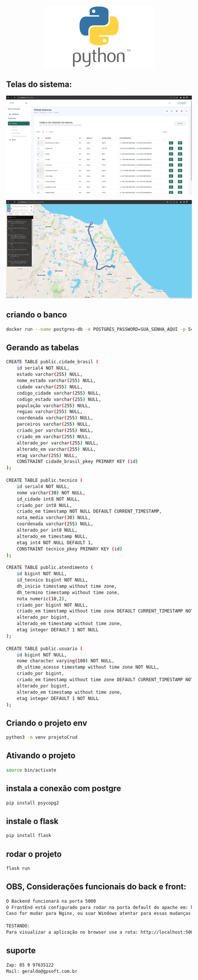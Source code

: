 <p align="center">
  <img src="./assets/images/python.png" width="300" alt="Python" /></a>
</p>

## Telas do sistema:
<p align="center">
  <img src="./assets/images/crud.png" width="800" alt="Tela CRUD Cidades" /></a>
</p>
<p align="center">
  <img src="./assets/images/mapa.png" width="800" alt="Modelo Mapa" /></a>
</p>

## criando o banco
```bash
docker run --name postgres-db -e POSTGRES_PASSWORD=SUA_SENHA_AQUI -p 5432:5432 -d postgres
```
## Gerando as tabelas
```bash
CREATE TABLE public.cidade_brasil (
	id serial4 NOT NULL,
	estado varchar(255) NULL,
	nome_estado varchar(255) NULL,
	cidade varchar(255) NULL,
	codigo_cidade varchar(255) NULL,
	codigo_estado varchar(255) NULL,
	população varchar(255) NULL,
	regiao varchar(255) NULL,
	coordenada varchar(255) NULL,
	parceiros varchar(255) NULL,
	criado_por varchar(255) NULL,
	criado_em varchar(255) NULL,
	alterado_por varchar(255) NULL,
	alterado_em varchar(255) NULL,
	etag varchar(255) NULL,
	CONSTRAINT cidade_brasil_pkey PRIMARY KEY (id)
);

CREATE TABLE public.tecnico (
	id serial4 NOT NULL,
	nome varchar(30) NOT NULL,
	id_cidade int8 NOT NULL,
	criado_por int8 NULL,
	criado_em timestamp NOT NULL DEFAULT CURRENT_TIMESTAMP,
	nota_media varchar(30) NULL,
	coordenada varchar(255) NULL,
	alterado_por int8 NULL,
	alterado_em timestamp NULL,
	etag int4 NOT NULL DEFAULT 1,
	CONSTRAINT tecnico_pkey PRIMARY KEY (id)
);

CREATE TABLE public.atendimento (
    id bigint NOT NULL,
    id_tecnico bigint NOT NULL,
    dh_inicio timestamp without time zone,
    dh_termino timestamp without time zone,
    nota numeric(10,2),
    criado_por bigint NOT NULL,
    criado_em timestamp without time zone DEFAULT CURRENT_TIMESTAMP NOT NULL,
    alterado_por bigint,
    alterado_em timestamp without time zone,
    etag integer DEFAULT 1 NOT NULL
);

CREATE TABLE public.usuario (
    id bigint NOT NULL,
    nome character varying(100) NOT NULL,
    dh_ultimo_acesso timestamp without time zone NOT NULL,
    criado_por bigint,
    criado_em timestamp without time zone DEFAULT CURRENT_TIMESTAMP NOT NULL,
    alterado_por bigint,
    alterado_em timestamp without time zone,
    etag integer DEFAULT 1 NOT NULL
);

```

## Criando o projeto env
```bash
python3 -m venv projetoCrud
```

## Ativando o projeto
```bash
source bin/activate
```

## instala a conexão com postgre
```bash
pip install psycopg2
```

## instale o flask
```bash
pip install flask
```

## rodar o projeto
```bash
flask run
```

## OBS, Considerações funcionais do back e front:
```bash
O Backend funcionará na porta 5000
O FrontEnd está configurado para rodar na porta default do apache em: http://localhost/GPSoft/
Caso for mudar para Nginx, ou suar Windows atentar para essas mudanças ok.

TESTANDO:
Para visualizar a aplicação no browser use a rota: http://localhost:5000/cidades

```

## suporte
```bash
Zap: 85 9 97635122
Mail: geraldo@gpsoft.com.br
```
